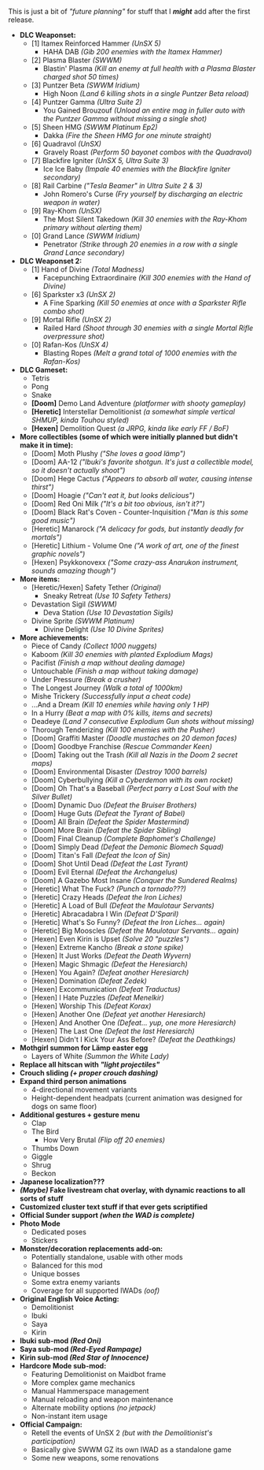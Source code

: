 This is just a bit of *"future planning"* for stuff that I ***might*** add after the first release.

* **DLC Weaponset:**
  - [1] Itamex Reinforced Hammer *(UnSX 5)*
    - HAHA DAB *(Gib 200 enemies with the Itamex Hammer)*
  - [2] Plasma Blaster *(SWWM)*
    - Blastin' Plasma *(Kill an enemy at full health with a Plasma Blaster charged shot 50 times)*
  - [3] Puntzer Beta *(SWWM Iridium)*
    - High Noon *(Land 6 killing shots in a single Puntzer Beta reload)*
  - [4] Puntzer Gamma *(Ultra Suite 2)*
    - You Gained Brouzouf *(Unload an entire mag in fuller auto with the Puntzer Gamma without missing a single shot)*
  - [5] Sheen HMG *(SWWM Platinum Ep2)*
    - Dakka *(Fire the Sheen HMG for one minute straight)*
  - [6] Quadravol *(UnSX)*
    - Gravely Roast *(Perform 50 bayonet combos with the Quadravol)*
  - [7] Blackfire Igniter *(UnSX 5, Ultra Suite 3)*
    - Ice Ice Baby *(Impale 40 enemies with the Blackfire Igniter secondary)*
  - [8] Rail Carbine *("Tesla Beamer" in Ultra Suite 2 & 3)*
    - John Romero's Curse *(Fry yourself by discharging an electric weapon in water)*
  - [9] Ray-Khom *(UnSX)*
    - The Most Silent Takedown *(Kill 30 enemies with the Ray-Khom primary without alerting them)*
  - [0] Grand Lance *(SWWM Iridium)*
    - Penetrator *(Strike through 20 enemies in a row with a single Grand Lance secondary)*
* **DLC Weaponset 2:**
  - [1] Hand of Divine *(Total Madness)*
    - Facepunching Extraordinaire *(Kill 300 enemies with the Hand of Divine)*
  - [6] Sparkster x3 *(UnSX 2)*
    - A Fine Sparking *(Kill 50 enemies at once with a Sparkster Rifle combo shot)*
  - [9] Mortal Rifle *(UnSX 2)*
    - Railed Hard *(Shoot through 30 enemies with a single Mortal Rifle overpressure shot)*
  - [0] Rafan-Kos *(UnSX 4)*
    - Blasting Ropes *(Melt a grand total of 1000 enemies with the Rafan-Kos)*
* **DLC Gameset:**
  - Tetris
  - Pong
  - Snake
  - **[Doom]** Demo Land Adventure *(platformer with shooty gameplay)*
  - **[Heretic]** Interstellar Demolitionist *(a somewhat simple vertical SHMUP, kinda Touhou styled)*
  - **[Hexen]** Demolition Quest *(a JRPG, kinda like early FF / BoF)*
* **More collectibles (some of which were initially planned but didn't make it in time):**
  - [Doom] Moth Plushy *("She loves a good lämp")*
  - [Doom] AA-12 *("Ibuki's favorite shotgun. It's just a collectible model, so it doesn't actually shoot")*
  - [Doom] Hege Cactus *("Appears to absorb all water, causing intense thirst")*
  - [Doom] Hoagie *("Can't eat it, but looks delicious")*
  - [Doom] Red Oni Milk *("It's a bit too obvious, isn't it?")*
  - [Doom] Black Rat's Coven - Counter-Inquisition *("Man is this some good music")*
  - [Heretic] Manarock *("A delicacy for gods, but instantly deadly for mortals")*
  - [Heretic] Lithium - Volume One *("A work of art, one of the finest graphic novels")*
  - [Hexen] Psykkonovexx *("Some crazy-ass Anarukon instrument, sounds amazing though")*
* **More items:**
  - [Heretic/Hexen] Safety Tether *(Original)*
    - Sneaky Retreat *(Use 10 Safety Tethers)*
  - Devastation Sigil *(SWWM)*
    - Deva Station *(Use 10 Devastation Sigils)*
  - Divine Sprite *(SWWM Platinum)*
    - Divine Delight *(Use 10 Divine Sprites)*
* **More achievements:**
  - Piece of Candy *(Collect 1000 nuggets)*
  - Kaboom *(Kill 30 enemies with planted Explodium Mags)*
  - Pacifist *(Finish a map without dealing damage)*
  - Untouchable *(Finish a map without taking damage)*
  - Under Pressure *(Break a crusher)*
  - The Longest Journey *(Walk a total of 1000km)*
  - Mishe Trickery *(Successfully input a cheat code)*
  - ...And a Dream *(Kill 10 enemies while having only 1 HP)*
  - In a Hurry *(Beat a map with 0% kills, items and secrets)*
  - Deadeye *(Land 7 consecutive Explodium Gun shots without missing)*
  - Thorough Tenderizing *(Kill 100 enemies with the Pusher)*
  - [Doom] Graffiti Master *(Doodle mustaches on 20 demon faces)*
  - [Doom] Goodbye Franchise *(Rescue Commander Keen)*
  - [Doom] Taking out the Trash *(Kill all Nazis in the Doom 2 secret maps)*
  - [Doom] Environmental Disaster *(Destroy 1000 barrels)*
  - [Doom] Cyberbullying *(Kill a Cyberdemon with its own rocket)*
  - [Doom] Oh That's a Baseball *(Perfect parry a Lost Soul with the Silver Bullet)*
  - [Doom] Dynamic Duo *(Defeat the Bruiser Brothers)*
  - [Doom] Huge Guts *(Defeat the Tyrant of Babel)*
  - [Doom] All Brain *(Defeat the Spider Mastermind)*
  - [Doom] More Brain *(Defeat the Spider Sibling)*
  - [Doom] Final Cleanup *(Complete Baphomet's Challenge)*
  - [Doom] Simply Dead *(Defeat the Demonic Biomech Squad)*
  - [Doom] Titan's Fall *(Defeat the Icon of Sin)*
  - [Doom] Shot Until Dead *(Defeat the Last Tyrant)*
  - [Doom] Evil Eternal *(Defeat the Archangelus)*
  - [Doom] A Gazebo Most Insane *(Conquer the Sundered Realms)*
  - [Heretic] What The Fuck? *(Punch a tornado???)*
  - [Heretic] Crazy Heads *(Defeat the Iron Liches)*
  - [Heretic] A Load of Bull *(Defeat the Maulotaur Servants)*
  - [Heretic] Abracadabra I Win *(Defeat D'Sparil)*
  - [Heretic] What's So Funny? *(Defeat the Iron Liches... again)*
  - [Heretic] Big Mooscles *(Defeat the Maulotaur Servants... again)*
  - [Hexen] Even Kirin is Upset *(Solve 20 "puzzles")*
  - [Hexen] Extreme Kancho *(Break a stone spike)*
  - [Hexen] It Just Works *(Defeat the Death Wyvern)*
  - [Hexen] Magic Shmagic *(Defeat the Heresiarch)*
  - [Hexen] You Again? *(Defeat another Heresiarch)*
  - [Hexen] Domination *(Defeat Zedek)*
  - [Hexen] Excommunication *(Defeat Traductus)*
  - [Hexen] I Hate Puzzles *(Defeat Menelkir)*
  - [Hexen] Worship This *(Defeat Korax)*
  - [Hexen] Another One *(Defeat yet another Heresiarch)*
  - [Hexen] And Another One *(Defeat... yup, one more Heresiarch)*
  - [Hexen] The Last One *(Defeat the last Heresiarch)*
  - [Hexen] Didn't I Kick Your Ass Before? *(Defeat the Deathkings)*
* **Mothgirl summon for Lämp easter egg**
  - Layers of White *(Summon the White Lady)*
* **Replace all hitscan with *"light projectiles"***
* **Crouch sliding *(+ proper crouch dashing)***
* **Expand third person animations**
  - 4-directional movement variants
  - Height-dependent headpats (current animation was designed for dogs on same floor)
* **Additional gestures + gesture menu**
  - Clap
  - The Bird
    - How Very Brutal *(Flip off 20 enemies)*
  - Thumbs Down
  - Giggle
  - Shrug
  - Beckon
* **Japanese localization???**
* ***(Maybe)* Fake livestream chat overlay, with dynamic reactions to all sorts of stuff**
* **Customized cluster text stuff if that ever gets scriptified**
* **Official Sunder support *(when the WAD is complete)***
* **Photo Mode**
  - Dedicated poses
  - Stickers
* **Monster/decoration replacements add-on:**
  - Potentially standalone, usable with other mods
  - Balanced for this mod
  - Unique bosses
  - Some extra enemy variants
  - Coverage for all supported IWADs *(oof)*
* **Original English Voice Acting:**
  - Demolitionist
  - Ibuki
  - Saya
  - Kirin
* **Ibuki sub-mod *(Red Oni)***
* **Saya sub-mod *(Red-Eyed Rampage)***
* **Kirin sub-mod *(Red Star of Innocence)***
* **Hardcore Mode sub-mod:**
  - Featuring Demolitionist on Maidbot frame
  - More complex game mechanics
  - Manual Hammerspace management
  - Manual reloading and weapon maintenance
  - Alternate mobility options *(no jetpack)*
  - Non-instant item usage
* **Official Campaign:**
  - Retell the events of UnSX 2 *(but with the Demolitionist's participation)*
  - Basically give SWWM GZ its own IWAD as a standalone game
  - Some new weapons, some renovations
